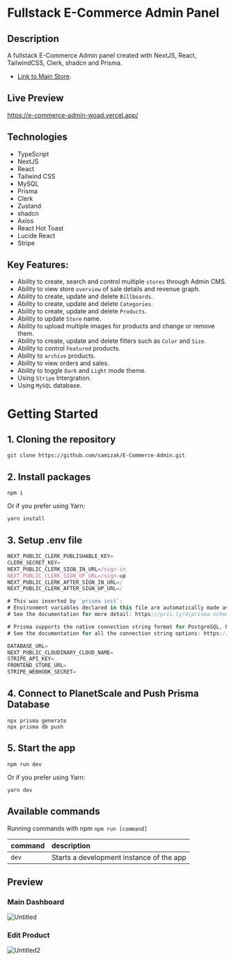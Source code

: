 # Fullstack E-Commerce Admin Panel

## Description
A fullstack E-Commerce Admin panel created with NextJS, React, TailwindCSS, Clerk, shadcn and Prisma.

- [Link to Main Store](https://github.com/samizak/E-Commerce-Store/).

## Live Preview
https://e-commerce-admin-woad.vercel.app/

## Technologies
* TypeScript
* NextJS
* React
* Tailwind CSS
* MySQL
* Prisma
* Clerk
* Zustand
* shadcn
* Axios
* React Hot Toast
* Lucide React
* Stripe

## Key Features:

- Ability to create, search and control multiple `stores` through Admin CMS.
- Ability to view store `overview` of sale details and revenue graph.
- Ability to create, update and delete `Billboards`.
- Ability to create, update and delete `Categories`.
- Ability to create, update and delete `Products`.
- Ability to update `Store` name.
- Ability to upload multiple images for products and change or remove them.
- Ability to create, update and delete filters such as `Color` and `Size`.
- Ability to control `Featured` products.
- Ability to `archive` products.
- Ability to view orders and sales.
- Ability to toggle `Dark` and `Light` mode theme.
- Using `Stripe` Intergration.
- Using `MySQL` database.


# Getting Started

## 1. Cloning the repository
```shell
git clone https://github.com/samizak/E-Commerce-Admin.git
```

## 2. Install packages
```shell
npm i
```
Or if you prefer using Yarn:
```shell
yarn install
```

## 3. Setup .env file
```js
NEXT_PUBLIC_CLERK_PUBLISHABLE_KEY=
CLERK_SECRET_KEY=
NEXT_PUBLIC_CLERK_SIGN_IN_URL=/sign-in
NEXT_PUBLIC_CLERK_SIGN_UP_URL=/sign-up
NEXT_PUBLIC_CLERK_AFTER_SIGN_IN_URL=/
NEXT_PUBLIC_CLERK_AFTER_SIGN_UP_URL=/

# This was inserted by `prisma init`:
# Environment variables declared in this file are automatically made available to Prisma.
# See the documentation for more detail: https://pris.ly/d/prisma-schema#accessing-environment-variables-from-the-schema

# Prisma supports the native connection string format for PostgreSQL, MySQL, SQLite, SQL Server, MongoDB and CockroachDB.
# See the documentation for all the connection string options: https://pris.ly/d/connection-strings

DATABASE_URL=
NEXT_PUBLIC_CLOUDINARY_CLOUD_NAME=
STRIPE_API_KEY=
FRONTEND_STORE_URL=
STRIPE_WEBHOOK_SECRET=
```

## 4. Connect to PlanetScale and Push Prisma Database
```shell
npx prisma generate
npx prisma db push
```


## 5. Start the app
```shell
npm run dev
```
Or if you prefer using Yarn:
```shell
yarn dev
```

## Available commands

Running commands with npm `npm run [command]`

| command         | description                              |
| :-------------- | :--------------------------------------- |
| `dev`           | Starts a development instance of the app |


## Preview
### Main Dashboard
![Untitled](https://github.com/samizak/E-Commerce-Admin/assets/30938455/db23d33a-e469-44a1-9813-9d2bfef9e297)

### Edit Product
![Untitled2](https://github.com/samizak/E-Commerce-Admin/assets/30938455/4f8a752b-652e-46c1-b913-1695902ed5fd)
